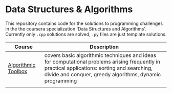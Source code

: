 # Data Structures & Algorithms

This repository contains code for the solutions to programming challenges in the the coursera specialization 'Data Structures and Algorithms'. 
Currently only `.cpp` solutions are solved, `.py` files are just template solutions. 

<table>
<thead>
  <tr>
    <th>Course</th>
    <th>Description</th>
  </tr>
</thead>
<tbody>
  <tr>
    <td> <a href = "1_algorithmic_toolbox/algorithmic_toolbox_index.md">Algorithmic Toolbox</td>
    <td>covers basic algorithmic techniques and ideas for computational problems arising frequently in practical applications: sorting and searching, divide and conquer, greedy algorithms, dynamic programming</td>
  </tr>
  <tr>
    <td></td>
    <td></td>
  </tr>
</tbody>
</table>

